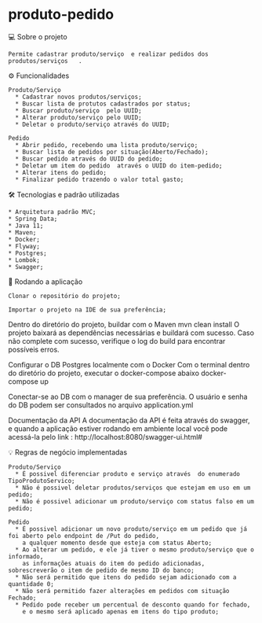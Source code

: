 # produto-pedido

  💻 Sobre o projeto
  
    Permite cadastrar produto/serviço  e realizar pedidos dos produtos/serviços   .

  ⚙️ Funcionalidades
    
    Produto/Serviço
      * Cadastrar novos produtos/serviços;
      * Buscar lista de protutos cadastrados por status;
      * Buscar produto/serviço  pelo UUID;
      * Alterar produto/serviço pelo UUID;
      * Deletar o produto/serviço através do UUID;

    Pedido
      * Abrir pedido, recebendo uma lista produto/serviço;
      * Buscar lista de pedidos por situação(Aberto/Fechado);
      * Buscar pedido através do UUID do pedido;
      * Deletar um item do pedido  através o UUID do item-pedido;
      * Alterar itens do pedido;
      * Finalizar pedido trazendo o valor total gasto;
      

  🛠 Tecnologias e padrão utilizadas
  
    * Arquitetura padrão MVC;
    * Spring Data;
    * Java 11;
    * Maven;
    * Docker;
    * Flyway;
    * Postgres;
    * Lombok;
    * Swagger;
    
  🧭 Rodando a aplicação
    
    Clonar o repositório do projeto;
    
    Importar o projeto na IDE de sua preferência;
    
   Dentro do diretório do projeto, buildar com o Maven
    mvn clean install
    O projeto baixará as dependências necessárias e buildará com sucesso. Caso não complete com sucesso, 
    verifique o log do build para encontrar possíveis erros.
   
   Configurar o DB Postgres localmente com o Docker
    Com o terminal dentro do diretório do projeto, executar o docker-compose abaixo
    docker-compose up
    
   Conectar-se ao DB com o manager de sua preferência. O usuário e senha do DB podem ser consultados no arquivo application.yml
    
   Documentação da API
    A documentação da API é feita através do swagger, e quando a aplicação estiver rodando em ambiente local você pode acessá-la pelo link :
    http://localhost:8080/swagger-ui.html#

💡 Regras de negócio implementadas
  
    Produto/Serviço
      * É possivel diferenciar produto e serviço através  do enumerado TipoProdutoServico;
      * Não é possivel deletar produtos/serviços que estejam em uso em um pedido;
      * Não é possivel adicionar um produto/serviço com status falso em um pedido;
      
    Pedido
      * É possivel adicionar um novo produto/serviço em um pedido que já foi aberto pelo endpoint de /Put do pedido,
        a qualquer momento desde que esteja com status Aberto;
      * Ao alterar um pedido, e ele já tiver o mesmo produto/serviço que o informado,
        as informações atuais do item do pedido adicionadas, sobrescreverão o item de pedido de mesmo ID do banco;
      * Não será permitido que itens do pedido sejam adicionado com a quantidade 0;
      * Não será permitido fazer alterações em pedidos com situação Fechado;
      * Pedido pode receber um percentual de desconto quando for fechado, 
        e o mesmo será aplicado apenas em itens do tipo produto;
  
    



   



